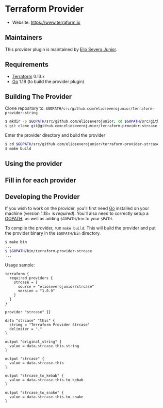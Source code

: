 Terraform Provider
==================

- Website: https://www.terraform.io

Maintainers
-----------

This provider plugin is maintained by [Elio Severo Junior](https://github.com/elioseverojunior).

Requirements
------------

-	[Terraform](https://www.terraform.io/downloads.html) 0.13.x
-	[Go](https://golang.org/doc/install) 1.18 (to build the provider plugin)

Building The Provider
---------------------

Clone repository to: `$GOPATH/src/github.com/elioseverojunior/terraform-provider-string`

```sh
$ mkdir -p $GOPATH/src/github.com/elioseverojunior; cd $GOPATH/src/github.com/elioseverojunior
$ git clone git@github.com:elioseverojunior/terraform-provider-strcase
```

Enter the provider directory and build the provider

```sh
$ cd $GOPATH/src/github.com/elioseverojunior/terraform-provider-strcase
$ make build
```

Using the provider
----------------------
## Fill in for each provider

Developing the Provider
---------------------------

If you wish to work on the provider, you'll first need [Go](http://www.golang.org) installed on your machine (version 1.18+ is *required*). You'll also need to correctly setup a [GOPATH](http://golang.org/doc/code.html#GOPATH), as well as adding `$GOPATH/bin` to your `$PATH`.

To compile the provider, run `make build`. This will build the provider and put the provider binary in the `$GOPATH/bin` directory.

```sh
$ make bin
...
$ $GOPATH/bin/terraform-provider-strcase
...
```


Usage sample:

```hcl
terraform {
  required_providers {
    strcase = {
      source = "elioseverojunior/strcase"
      version = "1.0.0"
    }
  }
}

provider "strcase" {}

data "strcase" "this" {
  string = "Terraform Provider Strcase"
  delimiter = "."
}

output "original_string" {
  value = data.strcase.this.string
}

output "strcase" {
  value = data.strcase.this
}

output "strcase_to_kebab" {
  value = data.strcase.this.to_kebab
}

output "strcase_to_snake" {
  value = data.strcase.this.to_snake
}
```
